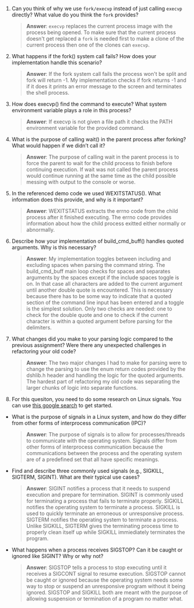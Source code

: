1. Can you think of why we use `fork/execvp` instead of just calling `execvp` directly? What value do you think the `fork` provides?

    > **Answer**:  `execvp` replaces the current process image with the process being opened. To make sure that the current process doesn't get replaced a `fork` is needed first to make a clone of the current process then one of the clones can `execvp`.

2. What happens if the fork() system call fails? How does your implementation handle this scenario?

    > **Answer**:  If the fork system call fails the process won't be split and fork will return -1. My implementation checks if fork returns -1 and if it does it prints an error message to the screen and terminates the shell process.

3. How does execvp() find the command to execute? What system environment variable plays a role in this process?

    > **Answer**:  If execvp is not given a file path it checks the PATH environment variable for the provided command.

4. What is the purpose of calling wait() in the parent process after forking? What would happen if we didn’t call it?

    > **Answer**:  The purpose of calling wait in the parent process is to force the parent to wait for the child process to finish before continuing execution. If wait was not called the parent process would continue running at the same time as the child possible messing with output to the console or worse.

5. In the referenced demo code we used WEXITSTATUS(). What information does this provide, and why is it important?

    > **Answer**:  WEXITSTATUS extracts the errno code from the child process after it finished executing. The errno code provides information about how the child process exitted either normally or abnormally.

6. Describe how your implementation of build_cmd_buff() handles quoted arguments. Why is this necessary?

    > **Answer**:  My implementation toggles between including and excluding spaces when parsing the command string. The build_cmd_buff main loop checks for spaces and separates arguments by the spaces except if the include spaces toggle is on. In that case all characters are added to the current argument until another double quote is encountered. This is necessary because there has to be some way to indicate that a quoted section of the command line input has been entered and a toggle is the simplest solution. Only two checks are needed: one to check for the double quote and one to check if the current character is within a quoted argument before parsing for the delimiters.

7. What changes did you make to your parsing logic compared to the previous assignment? Were there any unexpected challenges in refactoring your old code?

    > **Answer**:  The two major changes I had to make for parsing were to change the parsing to use the enum return codes provided by the dshlib.h header and handling the logic for the quoted arguments. The hardest part of refactoring my old code was separating the larger chunks of logic into separate functions.

8. For this quesiton, you need to do some research on Linux signals. You can use [this google search](https://www.google.com/search?q=Linux+signals+overview+site%3Aman7.org+OR+site%3Alinux.die.net+OR+site%3Atldp.org&oq=Linux+signals+overview+site%3Aman7.org+OR+site%3Alinux.die.net+OR+site%3Atldp.org&gs_lcrp=EgZjaHJvbWUyBggAEEUYOdIBBzc2MGowajeoAgCwAgA&sourceid=chrome&ie=UTF-8) to get started.

- What is the purpose of signals in a Linux system, and how do they differ from other forms of interprocess communication (IPC)?

    > **Answer**:  The purpose of signals is to allow for processes/threads to communicate with the operating system. Signals differ from other forms of interprocess communication because the communications between the process and the operating system are of a predefined set that all have specific meanings.

- Find and describe three commonly used signals (e.g., SIGKILL, SIGTERM, SIGINT). What are their typical use cases?

    > **Answer**:  SIGINT notifies a process that it needs to suspend execution and prepare for termination. SIGINT is commonly used for terminating a process that fails to terminate properly. SIGKILL notifies the operating system to terminate a process. SIGKILL is used to quickly terminate an erroneous or unresponsive process. SIGTERM notifies the operating system to terminate a process. Unlike SIGKILL, SIGTERM gives the terminating process time to properly clean itself up while SIGKILL immiediately terminates the program.

- What happens when a process receives SIGSTOP? Can it be caught or ignored like SIGINT? Why or why not?

    > **Answer**: SIGSTOP tells a process to stop executing until it receives a SIGCONT signal to resume execution. SIGSTOP cannot be caught or ignored because the operating system needs some way to stop or suspend an unresponsive program without it being ignored. SIGSTOP and SIGKILL both are meant with the purpose of allowing suspension or termination of a program no matter what.
